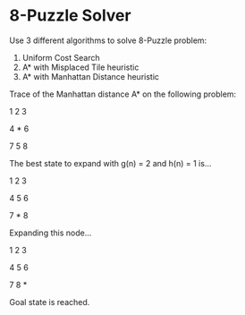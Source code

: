 # 8-Puzzle Solver
Use 3 different algorithms to solve 8-Puzzle problem:
1. Uniform Cost Search
2. A* with Misplaced Tile heuristic
3. A* with Manhattan Distance heuristic

Trace of the Manhattan distance A* on the following problem: 

1 2 3

4 * 6 

7 5 8

The best state to expand with g(n) = 2 and h(n) = 1 is... 

1 2 3

4 5 6

7 * 8

Expanding this node...

1 2 3

4 5 6

7 8 *

Goal state is reached.
